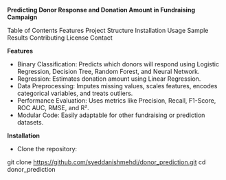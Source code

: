 **Predicting Donor Response and Donation Amount in Fundraising Campaign**

Table of Contents
Features
Project Structure
Installation
Usage
Sample Results
Contributing
License
Contact

**Features**
- Binary Classification: Predicts which donors will respond using Logistic Regression, Decision Tree, Random Forest, and Neural Network.
- Regression: Estimates donation amount using Linear Regression.
- Data Preprocessing: Imputes missing values, scales features, encodes categorical variables, and treats outliers.
- Performance Evaluation: Uses metrics like Precision, Recall, F1-Score, ROC AUC, RMSE, and R².
- Modular Code: Easily adaptable for other fundraising or prediction datasets.


**Installation**
- Clone the repository:

git clone https://github.com/syeddanishmehdi/donor_prediction.git
cd donor_prediction



